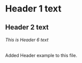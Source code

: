 # Header 1 text
## Header 2 text
###### This is Header 6 text

































Added Header example to this file.
